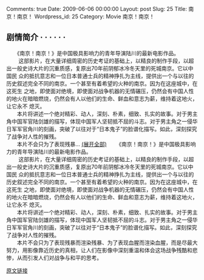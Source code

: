Comments: true
Date: 2009-06-06 00:00:00
Layout: post
Slug: 25
Title: 南京！南京！
Wordpress_id: 25
Category: Movie
南京！南京！

  


## 剧情简介  · · · · · · 
        

　　《南京！南京！》是中国极具影响力的青年导演陆川的最新电影作品。  
　
　这部影片，在大量详细周密的历史考证的基础上，以精良的制作手段，以超出一般史诗大片的沉重质感，复原出70年前阴郁冰冷冬天里的死城南京。它以中国民
众的抵抗意志和一位日本普通士兵的精神挣扎为主线，提供出一个与以往的历史叙述完全不同的南京。一个甚至有着希望的火种的南京。因为在这座城中，在这死生
之地，即使面对绝境，即使面对战争机器的无情碾压，仍然会有中国人性的地火在暗暗燃烧，仍然会有人以他们的生命、鲜血和意志为薪，维持着这地火，让它永不
熄灭。  
　　本片将讲述一个绝对精彩、动人，深刻、朴素，细致、扎实的故事。对于男主角中国军官陆剑雄的描写，体现中国军人坚韧抵不屈的斗志。对于男主角之一侵华日军军官角川的刻画，突破了以往对于“日本鬼子”的脸谱化描写。如此，深刻探究了战争对人性的摧残。  
　　本片不会只为了表现残暴... [(展开全部)](/)
                    　　《南京！南京！》是中国极具影响力的青年导演陆川的最新电影作品。  
　
　这部影片，在大量详细周密的历史考证的基础上，以精良的制作手段，以超出一般史诗大片的沉重质感，复原出70年前阴郁冰冷冬天里的死城南京。它以中国民
众的抵抗意志和一位日本普通士兵的精神挣扎为主线，提供出一个与以往的历史叙述完全不同的南京。一个甚至有着希望的火种的南京。因为在这座城中，在这死生
之地，即使面对绝境，即使面对战争机器的无情碾压，仍然会有中国人性的地火在暗暗燃烧，仍然会有人以他们的生命、鲜血和意志为薪，维持着这地火，让它永不
熄灭。  
　　本片将讲述一个绝对精彩、动人，深刻、朴素，细致、扎实的故事。对于男主角中国军官陆剑雄的描写，体现中国军人坚韧抵不屈的斗志。对于男主角之一侵华日军军官角川的刻画，突破了以往对于“日本鬼子”的脸谱化描写。如此，深刻探究了战争对人性的摧残。  
　　本片不会只为了表现残暴而渲染残暴、为了表现血腥而渲染血腥，而是尽最大努力，用影像靠近历史的真相，让人们在影像中深刻重温和体会这场战争残酷和悲惨，从而引发人们对战争与和平的思考。　

[原文链接](http://lw02nju.blog.163.com/blog/static/11160279200956115736815/)
